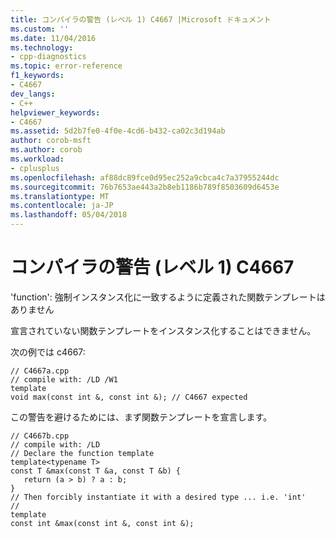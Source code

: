 ```yaml
---
title: コンパイラの警告 (レベル 1) C4667 |Microsoft ドキュメント
ms.custom: ''
ms.date: 11/04/2016
ms.technology:
- cpp-diagnostics
ms.topic: error-reference
f1_keywords:
- C4667
dev_langs:
- C++
helpviewer_keywords:
- C4667
ms.assetid: 5d2b7fe0-4f0e-4cd6-b432-ca02c3d194ab
author: corob-msft
ms.author: corob
ms.workload:
- cplusplus
ms.openlocfilehash: af88dc89fce0d95ec252a9cbca4c7a37955244dc
ms.sourcegitcommit: 76b7653ae443a2b8eb1186b789f8503609d6453e
ms.translationtype: MT
ms.contentlocale: ja-JP
ms.lasthandoff: 05/04/2018
---
```

# <a name="compiler-warning-level-1-c4667"></a>コンパイラの警告 (レベル 1) C4667
'function': 強制インスタンス化に一致するように定義された関数テンプレートはありません  
  
 宣言されていない関数テンプレートをインスタンス化することはできません。  
  
 次の例では c4667:  
  
```  
// C4667a.cpp  
// compile with: /LD /W1  
template  
void max(const int &, const int &); // C4667 expected  
```  
  
 この警告を避けるためには、まず関数テンプレートを宣言します。  
  
```  
// C4667b.cpp  
// compile with: /LD  
// Declare the function template  
template<typename T>  
const T &max(const T &a, const T &b) {  
   return (a > b) ? a : b;  
}  
// Then forcibly instantiate it with a desired type ... i.e. 'int'  
//  
template  
const int &max(const int &, const int &);  
```